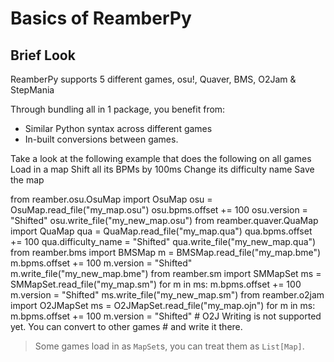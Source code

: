 # Basics of ReamberPy

## Brief Look

ReamberPy supports 5 different games, osu!, Quaver, BMS, O2Jam & StepMania

Through bundling all in 1 package, you benefit from:

- Similar Python syntax across different games
- In-built conversions between games.

Take a look at the following example that does the following on all games
<procedure>
<step>Load in a map</step>
<step>Shift all its BPMs by 100ms</step>
<step>Change its difficulty name</step>
<step>Save the map</step>
</procedure>

<tabs>
    <tab title="osu!mania">
        <code-block lang="python">
from reamber.osu.OsuMap import OsuMap
osu = OsuMap.read_file("my_map.osu")
osu.bpms.offset += 100
osu.version = "Shifted"
osu.write_file("my_new_map.osu")
        </code-block>
    </tab>
    <tab title="Quaver">
        <code-block lang="python">
from reamber.quaver.QuaMap import QuaMap
qua = QuaMap.read_file("my_map.qua")
qua.bpms.offset += 100
qua.difficulty_name = "Shifted"
qua.write_file("my_new_map.qua")
</code-block>
    </tab>
    <tab title="BMS">
<code-block lang="python">
from reamber.bms import BMSMap
m = BMSMap.read_file("my_map.bme")
m.bpms.offset += 100
m.version = "Shifted"
m.write_file("my_new_map.bme")
</code-block>
    </tab>
    <tab title="Stepmania">
<code-block lang="python">
from reamber.sm import SMMapSet
ms = SMMapSet.read_file("my_map.sm")
for m in ms:
    m.bpms.offset += 100
    m.version = "Shifted"
ms.write_file("my_new_map.sm")
</code-block>
    </tab>
    <tab title="O2Jam">
<code-block lang="python">
from reamber.o2jam import O2JMapSet
ms = O2JMapSet.read_file("my_map.ojn")
for m in ms:
    m.bpms.offset += 100
    m.version = "Shifted"
# O2J Writing is not supported yet. You can convert to other games 
# and write it there.
</code-block>
    </tab>
</tabs>

> Some games load in as `MapSet`s, you can treat them as `List[Map]`.